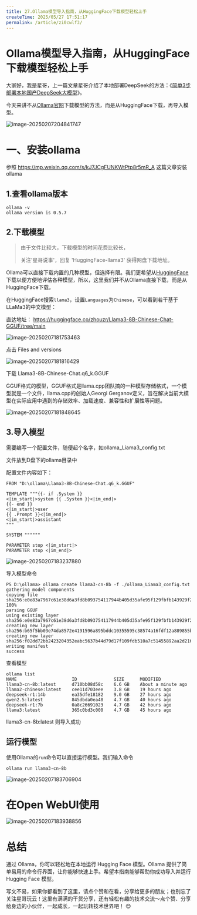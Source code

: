 ```yaml
---
title: 27.Ollama模型导入指南，从HuggingFace下载模型轻松上手
createTime: 2025/05/27 17:51:17
permalink: /article/zi0cwlf3/
---
```

# Ollama模型导入指南，从HuggingFace下载模型轻松上手



大家好，我是星哥，上一篇文章星哥介绍了本地部署DeepSeek的方法：《[简单3步部署本地国产DeepSeek大模型](https://mp.weixin.qq.com/s/kJ7JCgFUNKWtPtp8r5mR_A)》。

今天来讲不从[Ollama官网](https://ollama.com/)下载模型的方法，而是从HuggingFace下载，再导入模型。

![image-20250207204841747](https://imgoss.xgss.net/picgo/image-20250207204841747.png?aliyun)

# 一、安装ollama

参照 https://mp.weixin.qq.com/s/kJ7JCgFUNKWtPtp8r5mR_A 这篇文章安装ollama

## 1.查看ollama版本

```
ollama -v
ollama version is 0.5.7
```

## 2.下载模型



> 由于文件比较大，下载模型的时间花费比较长，
>
> 关注'星哥说事'，回复 'HuggingFace-llama3' 获得网盘下载地址。



Ollama可以直接下载内置的几种模型，但选择有限。我们更希望从[HuggingFace](https://huggingface.co/)下载以便方便地评估各种模型，所以，这里我们并不从Ollama直接下载，而是从HuggingFace下载。

在HuggingFace搜索`llama3`，设置`Languages`为`Chinese`，可以看到若干基于LLaMa3的中文模型：

直达地址： https://huggingface.co/zhouzr/Llama3-8B-Chinese-Chat-GGUF/tree/main

![image-20250207181753463](https://imgoss.xgss.net/picgo/image-20250207181753463.png?aliyun)

点击 Files and versions

![image-20250207181816429](https://imgoss.xgss.net/picgo/image-20250207181816429.png?aliyun)

下载 Llama3-8B-Chinese-Chat.q6_k.GGUF

GGUF格式的模型，GGUF格式是llama.cpp团队搞的一种模型存储格式，一个模型就是一个文件，llama.cpp的创始人Georgi Gerganov定义，旨在解决当前大模型在实际应用中遇到的存储效率、加载速度、兼容性和扩展性等问题。

![image-20250207181848645](https://imgoss.xgss.net/picgo/image-20250207181848645.png?aliyun)

## 3.导入模型

需要编写一个配置文件，随便起个名字，如ollama_Liama3_config.txt

文件放到D盘下的ollama目录中

配置文件内容如下：

```
FROM "D:\ollama\Llama3-8B-Chinese-Chat.q6_k.GGUF"

TEMPLATE """{{- if .System }}
<|im_start|>system {{ .System }}<|im_end|>
{{- end }}
<|im_start|>user
{{ .Prompt }}<|im_end|>
<|im_start|>assistant
"""

SYSTEM """"""

PARAMETER stop <|im_start|>
PARAMETER stop <|im_end|>
```

![image-20250207183237880](https://imgoss.xgss.net/picgo/image-20250207183237880.png?aliyun)

导入模型命令

```
PS D:\ollama> ollama create llama3-cn-8b -f ./ollama_Liama3_config.txt
gathering model components
copying file sha256:e0e83a7967c61e38d6a3fd8b093754117944b405d35afe95f129fbfb143929f2 100%
parsing GGUF
using existing layer sha256:e0e83a7967c61e38d6a3fd8b093754117944b405d35afe95f129fbfb143929f2
creating new layer sha256:b65f5bb03e74da8572e4191596a895bddc10355595c38574a16fdf12a889855b
creating new layer sha256:f02dd72bb2423204352eabc5637b44d79d17f109fdb510a7c51455892aa2d216
writing manifest
success
```



查看模型

```
ollama list
NAME                     ID              SIZE      MODIFIED
llama3-cn-8b:latest      d710bb08d58c    6.6 GB    About a minute ago
llama2-chinese:latest    cee11d703eee    3.8 GB    19 hours ago
deepseek-r1:14b          ea35dfe18182    9.0 GB    27 hours ago
qwen2.5:latest           845dbda0ea48    4.7 GB    40 hours ago
deepseek-r1:7b           0a8c26691023    4.7 GB    42 hours ago
llama3:latest            365c0bd3c000    4.7 GB    45 hours ago
```

llama3-cn-8b:latest 则导入成功

## 运行模型

使用Ollama的`run`命令可以直接运行模型。我们输入命令

```
ollama run llama3-cn-8b
```

![image-20250207183706904](https://imgoss.xgss.net/picgo/image-20250207183706904.png?aliyun)

# 在Open WebUI使用



![image-20250207183938856](https://imgoss.xgss.net/picgo/image-20250207183938856.png?aliyun)

# 总结

通过 Ollama，你可以轻松地在本地运行 Hugging Face 模型。Ollama 提供了简单易用的命令行界面，让你能够快速上手。希望本指南能够帮助你成功导入并运行 Hugging Face 模型。



写文不易，如果你都看到了这里，请点个赞和在看，分享给更多的朋友；也别忘了关注星哥玩云！这里有满满的干货分享，还有轻松有趣的技术交流～点个赞、分享给身边的小伙伴，一起成长，一起玩转技术世界吧！ 😊

